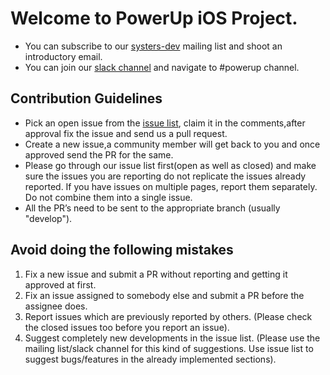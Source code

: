 # Welcome to PowerUp iOS Project.
* You can subscribe to our [systers-dev](http://systers.org/mailman/listinfo/systers-dev) mailing list and shoot an introductory email.
* You can join our [slack channel](http://systers.io/slack-systers-opensource/) and navigate to #powerup channel.

## Contribution Guidelines
* Pick an open issue from the [issue list](https://github.com/systers/powerup-iOS/issues), claim it in the comments,after approval fix the issue and send us a pull request.
* Create a new issue,a community member will get back to you and once approved send the PR for the same.
* Please go through our issue list first(open as well as closed) and make sure the issues you are reporting  do not replicate the issues already reported. If you have issues on multiple pages, report them separately. Do not combine them into a single issue.
* All the PR’s need to be sent to the appropriate branch (usually "develop").

## Avoid doing the following mistakes
1. Fix a new issue and submit a PR without reporting and getting it approved at first.
2. Fix an issue assigned to somebody else and submit a PR before the assignee does.
3. Report issues which are previously reported by others. (Please check the closed issues too before you report an issue).
4. Suggest completely new developments in the issue list. (Please use the mailing list/slack channel for this kind of suggestions. Use issue list to suggest bugs/features in the already implemented sections).





